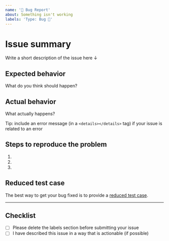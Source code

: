```yaml
---
name: '🐛 Bug Report'
about: Something isn't working
labels: 'Type: Bug 🐛'
---
```


# Issue summary

Write a short description of the issue here ↓

## Expected behavior

What do you think should happen?

## Actual behavior

What actually happens?

Tip: include an error message (in a `<details></details>` tag) if your issue is related to an error

## Steps to reproduce the problem

1.
1.
1.

## Reduced test case

The best way to get your bug fixed is to provide a [reduced test case](https://developer.mozilla.org/en-US/docs/Mozilla/QA/Reducing_testcases).

---

## Checklist

- [ ] Please delete the labels section before submitting your issue
- [ ] I have described this issue in a way that is actionable (if possible)

